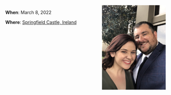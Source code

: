 <img src="IMG_4099.jpg" alt="Brian and Leah at their first wedding together" style="float: right; width: 200px">

**When**: March 8, 2022

**Where**: [Springfield Castle, Ireland](https://www.springfieldcastle.com)

